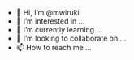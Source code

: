 - 👋 Hi, I’m @mwiruki
- 👀 I’m interested in ...
- 🌱 I’m currently learning ...
- 💞️ I’m looking to collaborate on ...
- 📫 How to reach me ...

<!---
mwiruki/mwiruki is a ✨ special ✨ repository because its `README.md` (this file) appears on your GitHub profile.
You can click the Preview link to take a look at your changes.
--->
